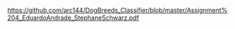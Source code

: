 https://github.com/arc144/DogBreeds_Classifier/blob/master/Assignment%204_EduardoAndrade_StephaneSchwarz.pdf
